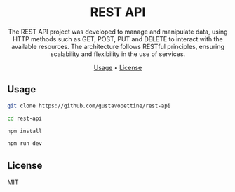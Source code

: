 <h1 align="center">
  REST API
</h1>

<p align="center">
  The REST API project was developed to manage and manipulate data, using HTTP methods such as GET, POST, PUT and DELETE to interact with the available resources. The architecture follows RESTful principles, ensuring scalability and flexibility in the use of services.
</p>

<p align="center">
  <a href="#usage">Usage</a> •
  <a href="#license">License</a>
</p>

## Usage

```sh
git clone https://github.com/gustavopettine/rest-api

cd rest-api

npm install

npm run dev
```

## License

MIT
